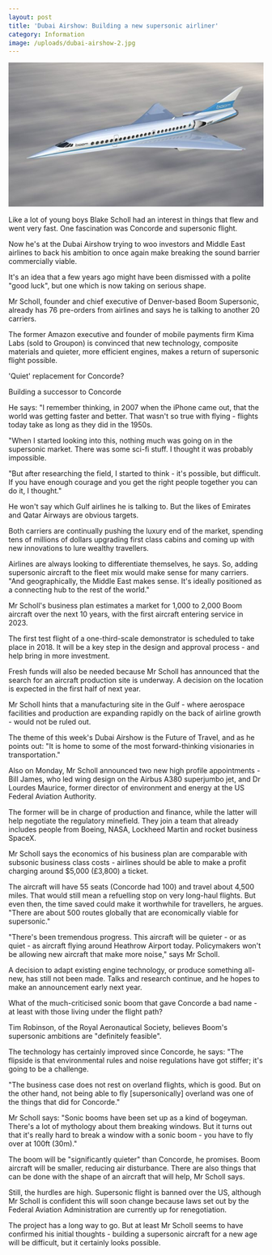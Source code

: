 ```yaml
---
layout: post
title: 'Dubai Airshow: Building a new supersonic airliner'
category: Information
image: /uploads/dubai-airshow-2.jpg
---
```



![](/uploads/versions/dubai-airshow-1---x----660-371x---.jpg)

Like a lot of young boys Blake Scholl had an interest in things that flew and went very fast. One fascination was Concorde and supersonic flight.

Now he's at the Dubai Airshow trying to woo investors and Middle East airlines to back his ambition to once again make breaking the sound barrier commercially viable.

It's an idea that a few years ago might have been dismissed with a polite "good luck", but one which is now taking on serious shape.

Mr Scholl, founder and chief executive of Denver-based Boom Supersonic, already has 76 pre-orders from airlines and says he is talking to another 20 carriers.

The former Amazon executive and founder of mobile payments firm Kima Labs (sold to Groupon) is convinced that new technology, composite materials and quieter, more efficient engines, makes a return of supersonic flight possible.

'Quiet' replacement for Concorde?

Building a successor to Concorde

He says: "I remember thinking, in 2007 when the iPhone came out, that the world was getting faster and better. That wasn't so true with flying - flights today take as long as they did in the 1950s.

"When I started looking into this, nothing much was going on in the supersonic market. There was some sci-fi stuff. I thought it was probably impossible.

"But after researching the field, I started to think - it's possible, but difficult. If you have enough courage and you get the right people together you can do it, I thought."

He won't say which Gulf airlines he is talking to. But the likes of Emirates and Qatar Airways are obvious targets.

Both carriers are continually pushing the luxury end of the market, spending tens of millions of dollars upgrading first class cabins and coming up with new innovations to lure wealthy travellers.

Airlines are always looking to differentiate themselves, he says. So, adding supersonic aircraft to the fleet mix would make sense for many carriers. "And geographically, the Middle East makes sense. It's ideally positioned as a connecting hub to the rest of the world."

Mr Scholl's business plan estimates a market for 1,000 to 2,000 Boom aircraft over the next 10 years, with the first aircraft entering service in 2023.

The first test flight of a one-third-scale demonstrator is scheduled to take place in 2018. It will be a key step in the design and approval process - and help bring in more investment.

Fresh funds will also be needed because Mr Scholl has announced that the search for an aircraft production site is underway. A decision on the location is expected in the first half of next year.

Mr Scholl hints that a manufacturing site in the Gulf - where aerospace facilities and production are expanding rapidly on the back of airline growth - would not be ruled out.

The theme of this week's Dubai Airshow is the Future of Travel, and as he points out: "It is home to some of the most forward-thinking visionaries in transportation."

Also on Monday, Mr Scholl announced two new high profile appointments - Bill James, who led wing design on the Airbus A380 superjumbo jet, and Dr Lourdes Maurice, former director of environment and energy at the US Federal Aviation Authority.

The former will be in charge of production and finance, while the latter will help negotiate the regulatory minefield. They join a team that already includes people from Boeing, NASA, Lockheed Martin and rocket business SpaceX.

Mr Scholl says the economics of his business plan are comparable with subsonic business class costs - airlines should be able to make a profit charging around $5,000 (&pound;3,800) a ticket.

The aircraft will have 55 seats (Concorde had 100) and travel about 4,500 miles. That would still mean a refuelling stop on very long-haul flights. But even then, the time saved could make it worthwhile for travellers, he argues. "There are about 500 routes globally that are economically viable for supersonic."

"There's been tremendous progress. This aircraft will be quieter - or as quiet - as aircraft flying around Heathrow Airport today. Policymakers won't be allowing new aircraft that make more noise," says Mr Scholl.

A decision to adapt existing engine technology, or produce something all-new, has still not been made. Talks and research continue, and he hopes to make an announcement early next year.

What of the much-criticised sonic boom that gave Concorde a bad name - at least with those living under the flight path?

Tim Robinson, of the Royal Aeronautical Society, believes Boom's supersonic ambitions are "definitely feasible".

The technology has certainly improved since Concorde, he says: "The flipside is that environmental rules and noise regulations have got stiffer; it's going to be a challenge.

"The business case does not rest on overland flights, which is good. But on the other hand, not being able to fly [supersonically] overland was one of the things that did for Concorde."

Mr Scholl says: "Sonic booms have been set up as a kind of bogeyman. There's a lot of mythology about them breaking windows. But it turns out that it's really hard to break a window with a sonic boom - you have to fly over at 100ft (30m)."

The boom will be "significantly quieter" than Concorde, he promises. Boom aircraft will be smaller, reducing air disturbance. There are also things that can be done with the shape of an aircraft that will help, Mr Scholl says.

Still, the hurdles are high. Supersonic flight is banned over the US, although Mr Scholl is confident this will soon change because laws set out by the Federal Aviation Administration are currently up for renegotiation.

The project has a long way to go. But at least Mr Scholl seems to have confirmed his initial thoughts - building a supersonic aircraft for a new age will be difficult, but it certainly looks possible.